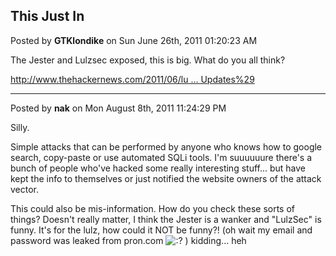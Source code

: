 ## This Just In
Posted by **GTKlondike** on Sun June 26th, 2011 01:20:23 AM

The Jester and Lulzsec exposed, this is big. What do you all think? 

<!-- m --><a class="postlink" href="http://www.thehackernews.com/2011/06/lulzsec-jester-expose-each-other-long.html?utm_source=feedburner&amp;utm_medium=feed&amp;utm_campaign=Feed%3A+TheHackersNews+%28The+Hackers+News+-+Daily+Cyber+News+Updates%29">http://www.thehackernews.com/2011/06/lu ... Updates%29</a><!-- m -->

--------------------------------------------------------------------------------

Posted by **nak** on Mon August 8th, 2011 11:24:29 PM

Silly.

Simple attacks that can be performed by anyone who knows how to google search, copy-paste or use automated SQLi tools.  I'm suuuuuure there's a bunch of people who've hacked some really interesting stuff... but have kept the info to themselves or just notified the website owners of the attack vector.

This could also be mis-information.  How do you check these sorts of things?
Doesn't really matter, I think the Jester is a wanker and &quot;LulzSec&quot; is funny.  It's for the lulz, how could it NOT be funny?! (oh wait my email and password was leaked from pron.com  <!-- s:? --><img src="{SMILIES_PATH}/icon_e_confused.gif" alt=":?" title="Confused" /><!-- s:? --> ) kidding... heh
